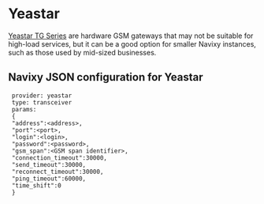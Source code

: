 # Yeastar

[Yeastar TG Series](https://www.yeastar.com/voip-gsm-gateway/) are hardware GSM gateways that may not be suitable for high-load services, but it can be a good option for smaller Navixy instances, such as those used by mid-sized businesses.

## Navixy JSON configuration for Yeastar

```
 provider: yeastar
 type: transceiver
 params:
 {
 "address":<address>,
 "port":<port>,
 "login":<login>,
 "password":<password>,
 "gsm_span":<GSM span identifier>,
 "connection_timeout":30000,
 "send_timeout":30000,
 "reconnect_timeout":30000,
 "ping_timeout":60000,
 "time_shift":0
 }
```